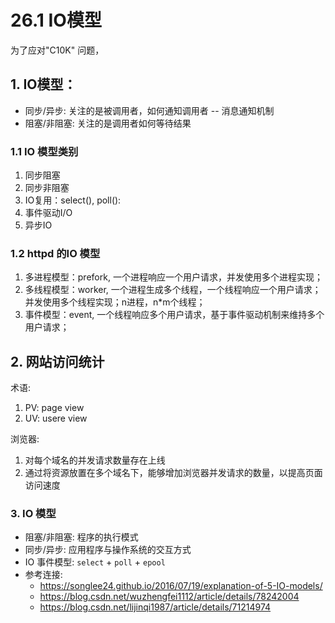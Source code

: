 # 26.1 IO模型
为了应对"C10K" 问题，

## 1. IO模型：
- 同步/异步: 关注的是被调用者，如何通知调用者 -- 消息通知机制
- 阻塞/非阻塞: 关注的是调用者如何等待结果
### 1.1 IO 模型类别
1. 同步阻塞
2. 同步非阻塞
3. IO复用：select(), poll():
4. 事件驱动I/O
5. 异步IO


### 1.2 httpd 的IO 模型
1. 多进程模型：prefork, 一个进程响应一个用户请求，并发使用多个进程实现；
2. 多线程模型：worker, 一个进程生成多个线程，一个线程响应一个用户请求；并发使用多个线程实现；n进程，n*m个线程；
3. 事件模型：event, 一个线程响应多个用户请求，基于事件驱动机制来维持多个用户请求；

## 2. 网站访问统计
术语:
1. PV: page view
2. UV: usere view

浏览器:
1. 对每个域名的并发请求数量存在上线
2. 通过将资源放置在多个域名下，能够增加浏览器并发请求的数量，以提高页面访问速度


### 3. IO 模型
- 阻塞/非阻塞: 程序的执行模式
- 同步/异步: 应用程序与操作系统的交互方式
- IO 事件模型: `select` + `poll` + `epool`
- 参考连接:
  - https://songlee24.github.io/2016/07/19/explanation-of-5-IO-models/
  - https://blog.csdn.net/wuzhengfei1112/article/details/78242004
  - https://blog.csdn.net/lijinqi1987/article/details/71214974
